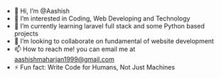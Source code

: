 - 👋 Hi, I’m @Aashish
- 👀 I’m interested in Coding, Web Developing and Technology
- 🌱 I’m currently learning laravel full stack and some Python based projects
- 💞️ I’m looking to collaborate on fundamental of website development
- 📫 How to reach me! you can email me at aashishmaharjan1999@gmail.com
- ⚡ Fun fact: Write Code for Humans, Not Just Machines

<!---
Aashish1023/Aashish1023 is a ✨ special ✨ repository because its `README.md` (this file) appears on your GitHub profile.
You can click the Preview link to take a look at your changes.
--->
